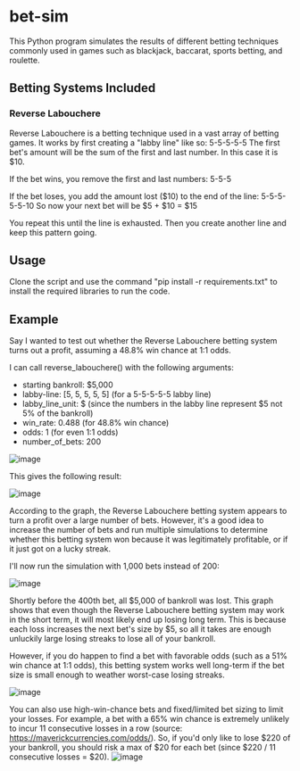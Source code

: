 # bet-sim
This Python program simulates the results of different betting techniques commonly used in games such as blackjack, baccarat, sports betting, and roulette.

## Betting Systems Included
### Reverse Labouchere
Reverse Labouchere is a betting technique used in a vast array of betting games. It works by first creating a "labby line" like so:
5-5-5-5-5
The first bet's amount will be the sum of the first and last number. In this case it is $10. 

If the bet wins, you remove the first and last numbers:
5-5-5

If the bet loses, you add the amount lost ($10) to the end of the line:
5-5-5-5-5-10
So now your next bet will be $5 + $10 = $15

You repeat this until the line is exhausted. Then you create another line and keep this pattern going.

## Usage
Clone the script and use the command "pip install -r requirements.txt" to install the required libraries to run the code.

## Example
Say I wanted to test out whether the Reverse Labouchere betting system turns out a profit, assuming a 48.8% win chance at 1:1 odds.

I can call reverse_labouchere() with the following arguments:
- starting bankroll: $5,000
- labby-line: [5, 5, 5, 5, 5] (for a 5-5-5-5-5 labby line)
- labby_line_unit: $ (since the numbers in the labby line represent $5 not 5% of the bankroll)
- win_rate: 0.488 (for 48.8% win chance)
- odds: 1 (for even 1:1 odds)
- number_of_bets: 200

![image](https://github.com/UndauntedFish/bet-sim/assets/58181651/b135fd52-565b-4fdf-9702-8c8340eeaaea)

This gives the following result:

![image](https://github.com/UndauntedFish/bet-sim/assets/58181651/7c63ee52-8b75-4938-9779-549b23760024)

According to the graph, the Reverse Labouchere betting system appears to turn a profit over a large number of bets. However, it's a good idea to increase the number of bets and run multiple simulations to determine whether this betting system won because it was legitimately profitable, or if it just got on a lucky streak.

I'll now run the simulation with 1,000 bets instead of 200:

![image](https://github.com/UndauntedFish/bet-sim/assets/58181651/d8763ec8-2699-46aa-aed6-732740940f92)

Shortly before the 400th bet, all $5,000 of bankroll was lost. This graph shows that even though the Reverse Labouchere betting system may work in the short term, it will most likely end up losing long term. This is because each loss increases the next bet's size by $5, so all it takes are enough unluckily large losing streaks to lose all of your bankroll.

However, if you do happen to find a bet with favorable odds (such as a 51% win chance at 1:1 odds), this betting system works well long-term if the bet size is small enough to weather worst-case losing streaks.

![image](https://github.com/UndauntedFish/bet-sim/assets/58181651/09c3c9c6-ff3b-4b80-b469-a53f6fa67bf5)

You can also use high-win-chance bets and fixed/limited bet sizing to limit your losses. For example, a bet with a 65% win chance is extremely unlikely to incur 11 consecutive losses in a row (source: https://maverickcurrencies.com/odds/). So, if you'd only like to lose $220 of your bankroll, you should risk a max of $20 for each bet (since $220 / 11 consecutive losses = $20).
![image](https://github.com/UndauntedFish/bet-sim/assets/58181651/6bd98abe-ff9a-417a-bad8-5c35a4df9a47)
